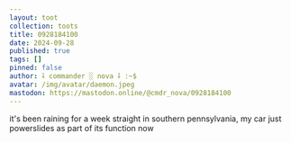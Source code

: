 ```yaml
---
layout: toot
collection: toots
title: 0928184100
date: 2024-09-28
published: true
tags: []
pinned: false
author: ⸸ commander ░ nova ⸸ :~$
avatar: /img/avatar/daemon.jpeg
mastodon: https://mastodon.online/@cmdr_nova/0928184100
---
```


it's been raining for a week straight in southern pennsylvania, my car just powerslides as part of its function now

